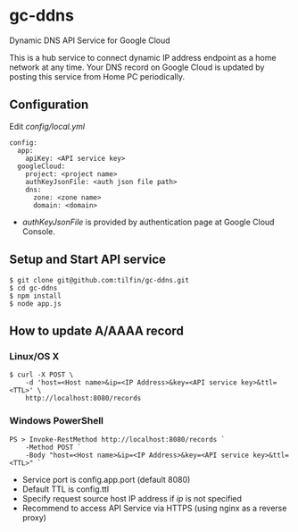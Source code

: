 gc-ddns
=======

Dynamic DNS API Service for Google Cloud

This is a hub service to connect dynamic IP address endpoint as a home network at any time.
Your DNS record on Google Cloud is updated by posting this service from Home PC periodically.

## Configuration
Edit _config/local.yml_

```
config:
  app:
    apiKey: <API service key>
  googleCloud:
    project: <project name>
    authKeyJsonFile: <auth json file path>
    dns:
      zone: <zone name>
      domain: <domain>
```

- _authKeyJsonFile_ is provided by authentication page at Google Cloud Console.

## Setup and Start API service

```
$ git clone git@github.com:tilfin/gc-ddns.git
$ cd gc-ddns
$ npm install
$ node app.js
```

## How to update A/AAAA record

### Linux/OS X

```
$ curl -X POST \
    -d 'host=<Host name>&ip=<IP Address>&key=<API service key>&ttl=<TTL>' \
    http://localhost:8080/records
```

### Windows PowerShell

```
PS > Invoke-RestMethod http://localhost:8080/records `
    -Method POST `
    -Body "host=<Host name>&ip=<IP Address>&key=<API service key>&ttl=<TTL>" `
```

- Service port is config.app.port (default 8080)
- Default TTL is config.ttl
- Specify request source host IP address if _ip_ is not specified
- Recommend to access API Service via HTTPS (using nginx as a reverse proxy)

